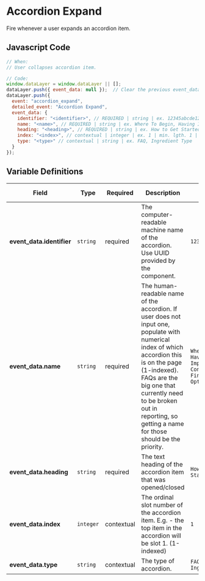 # Accordion Expand

Fire whenever a user expands an accordion item.

## Javascript Code

```js
// When:
// User collapses accordion item.

// Code:
window.dataLayer = window.dataLayer || [];
dataLayer.push({ event_data: null });  // Clear the previous event_data object.
dataLayer.push({
  event: "accordion_expand",
  detailed_event: "Accordion Expand",
  event_data: {
    identifier: "<identifier>", // REQUIRED | string | ex. 12345abcde12345
    name: "<name>", // REQUIRED | string | ex. Where To Begin, Having Important Conversations, Financial Options
    heading: "<heading>", // REQUIRED | string | ex. How to Get Started
    index: "<index>", // contextual | integer | ex. 1 | min. lgth. 1 | min. 1
    type: "<type>" // contextual | string | ex. FAQ, Ingredient Type
  }
});
```

## Variable Definitions

|Field|Type|Required|Description|Example|Minimum Length|Maximum Length|Minimum|
| --- | --- | --- | --- | --- | --- | --- | --- |
|**event_data.identifier**|`string`|required|The computer-readable machine name of the accordion. Use UUID provided by the component.|`12345abcde12345`||`100`|
|**event_data.name**|`string`|required|The human-readable name of the accordion. If user does not input one, populate with numerical index of which accordion this is on the page (1-indexed). FAQs are the big one that currently need to be broken out in reporting, so getting a name for those should be the priority.|`Where To Begin`<br>`Having Important Conversations`<br>`Financial Options`||`100`|
|**event_data.heading**|`string`|required|The text heading of the accordion item that was opened/closed|`How to Get Started`||`100`|
|**event_data.index**|`integer`|contextual|The ordinal slot number of the accordion item. E.g. - the top item in the accordion will be slot 1. (1-indexed)|`1`|`1`|`100`|`1`|
|**event_data.type**|`string`|contextual|The type of accordion.|`FAQ`<br>`Ingredient Type`||`100`|
